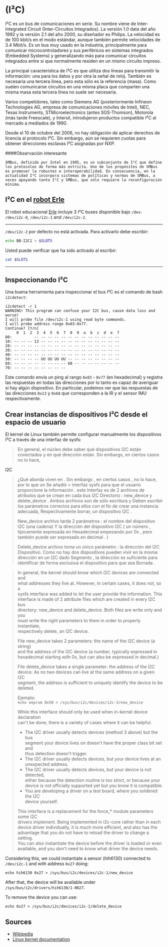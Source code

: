 (I²C)
=====


I²C es un bus de comunicaciones en serie. Su nombre viene de Inter-Integrated Circuit (Inter-Circuitos Integrados). La versión 1.0 data del año 1992 y la versión 2.1 del año 2000, su diseñador es Philips. La velocidad es de 100 kbit/s en el modo estándar, aunque también permite velocidades de 3.4 Mbit/s. Es un bus muy usado en la industria, principalmente para comunicar microcontroladores y sus periféricos en sistemas integrados (Embedded Systems) y generalizando más para comunicar circuitos integrados entre si que normalmente residen en un mismo circuito impreso.

La principal característica de I²C es que utiliza dos líneas para transmitir la información: una para los datos y por otra la señal de reloj. También es necesaria una tercera línea, pero esta sólo es la referencia (masa). Como suelen comunicarse circuitos en una misma placa que comparten una misma masa esta tercera línea no suele ser necesaria.

Varios competidores, tales como Siemens AG (posteriormente Infineon Technologies AG, empresa de comunicaciones móviles de Intel), NEC, Texas Instruments, STMicroelectronics (antes SGS-Thomson), Motorola (más tarde Freescale), y Intersil, introdujeron productos compatible I²C al mercado a mediados de 1990.

Desde el 10 de octubre del 2006, no hay obligación de aplicar derechos de licencia al protocolo I²C. Sin embargo, aún se requieren cuotas para obtener direcciones esclavas I²C asignadas por NXP.


####Observación interesante
```
SMBus, definido por Intel en 1995, es un subconjunto de I²C que define los protocolos de forma más estricta. Uno de los propósitos de SMBus es promover la robustez e interoperabilidad. En consecuencia, en la actualidad I²C incorpora sistemas de políticas y normas de SMBus, a veces apoyando tanto I²C y SMBus, que sólo requiere la reconfiguración mínima.
```

I²C en el [robot Erle](http://erlerobot.com)
--------
El robot educacional [Erle](http://erlerobot.com) incluye 3 I²C buses disponible bajo `/dev`: `/dev/i2c-0`, `/dev/i2c-1` and `/dev/i2c-2`.

----

`/dev/i2c-2` por defecto no está activada. Para activarlo debe escribir:

``` bash
echo BB-I2C1 > $SLOTS
```

Usted puede verificar que ha sido activado al escribir:
``` bash
cat $SLOTS
```
---

Inspeccionando I²C
------
Una buena herramienta para inspeccionar el bus I²C es el comando de bash `i2cdetect`:
```
i2cdetect -r 1
WARNING! This program can confuse your I2C bus, cause data loss and worse!
I will probe file /dev/i2c-1 using read byte commands.
I will probe address range 0x03-0x77.
Continue? [Y/n] 
     0  1  2  3  4  5  6  7  8  9  a  b  c  d  e  f
00:          -- -- -- -- -- -- -- -- -- -- -- -- -- 
10: -- -- -- 13 -- -- -- -- -- -- -- -- -- -- -- -- 
20: -- -- -- -- -- -- -- -- -- -- -- -- -- -- -- -- 
30: -- -- -- -- -- -- -- -- -- -- -- -- -- -- -- -- 
40: -- -- -- -- -- -- -- -- -- -- -- -- -- -- -- -- 
50: -- -- -- -- UU UU UU UU -- -- -- -- -- -- -- -- 
60: -- -- -- -- -- -- -- -- 68 -- -- -- -- -- -- -- 
70: -- -- -- -- -- -- -- --                         

```

Este comando envía un ping al rango `0x03` - `0x77` (en hexadecimal) y registra las respuestas en todas las direcciones por lo tanto es capaz de averiguar si hay algún dispositivo. En particular, podemos ver que las respuestas de las direcciones `0x13` y `0x68` que corresponden a la IR y el sensor IMU respectivamente.


Crear instancias de dispositivos I²C desde el espacio de usuario
------------

El kernel de Linux también permite configurar manualmente los dispositivos I²C a través de una interfaz de sysfs:

> En general, el núcleo debe saber qué dispositivos I2C están conectados y 
> en qué dirección están. Sin embargo, en ciertos casos no lo hace,






I2C
> ¿Qué aborda viven en . Sin embargo , en ciertos casos , no lo hace, por lo que un
Se añadió > interfaz sysfs para que el usuario proporcione la información . este
> Interfaz es de 2 archivos de atributos que se crean en cada bus I2C
> Directorio : new_device y delete_device . Ambos archivos son de sólo escritura y
> Deben escribir los parámetros correctos para ellos con el fin de crear una instancia adecuada,
> Respectivamente borrar, un dispositivo I2C .
>
> New_device archivo tarda 2 parámetros : el nombre del dispositivo I2C (una cadena)
> Y la dirección del dispositivo I2C ( un número , típicamente expresada en
> Hexadecimal empezando por 0x , pero también puede ser expresado en decimal . )
>
> Delete_device archivo toma un único parámetro : la dirección del I2C
> Dispositivo. Como no hay dos dispositivos pueden vivir en la misma dirección en un I2C dado
> Segmento , la dirección es suficiente para identificar de forma exclusiva el dispositivo para que sea
> Borrada .


> In general, the kernel should know which I2C devices are connected and          
> what addresses they live at. However, in certain cases, it does not, so a       
> sysfs interface was added to let the user provide the information. This         
> interface is made of 2 attribute files which are created in every I2C bus       
> directory: new_device and delete_device. Both files are write only and you      
> must write the right parameters to them in order to properly instantiate,       
> respectively delete, an I2C device.                                             
>                                                                                 
> File new_device takes 2 parameters: the name of the I2C device (a string)       
> and the address of the I2C device (a number, typically expressed in             
> hexadecimal starting with 0x, but can also be expressed in decimal.)            
>                                                                                 
> File delete_device takes a single parameter: the address of the I2C             
> device. As no two devices can live at the same address on a given I2C           
> segment, the address is sufficient to uniquely identify the device to be        
> deleted.                                                                        
>                                                                                 
> Ejemplo:                                                                        
> ```echo eeprom 0x50 > /sys/bus/i2c/devices/i2c-3/new_device```
>                                                                                 
> While this interface should only be used when in-kernel device declaration      
> can't be done, there is a variety of cases where it can be helpful:             
> * The I2C driver usually detects devices (method 3 above) but the bus           
>   segment your device lives on doesn't have the proper class bit set and        
>   thus detection doesn't trigger.                                               
> * The I2C driver usually detects devices, but your device lives at an           
>   unexpected address.                                                           
> * The I2C driver usually detects devices, but your device is not detected,      
>   either because the detection routine is too strict, or because your           
>   device is not officially supported yet but you know it is compatible.         
> * You are developing a driver on a test board, where you soldered the I2C       
>   device yourself.                                                              
>                                                                                 
> This interface is a replacement for the force_* module parameters some I2C      
> drivers implement. Being implemented in i2c-core rather than in each            
> device driver individually, it is much more efficient, and also has the         
> advantage that you do not have to reload the driver to change a setting.        
> You can also instantiate the device before the driver is loaded or even         
> available, and you don't need to know what driver the device needs.       


Considering this, we could instantiate a sensor (hih6130) connected to `/dev/i2c-1` and with address `0x27` doing:

```
echo hih6130 0x27 > /sys/bus/i2c/devices/i2c-1/new_device 
```

After that, the device will be available under `/sys/bus/i2c/drivers/hih6130/1-0027`.

To remove the device you can use:
```
echo 0x27 > /sys/bus/i2c/devices/i2c-1/delete_device
```

Sources
------
- [Wikipedia](http://en.wikipedia.org/wiki/I%C2%B2C)
- [Linux kernel documentation](http://lxr.free-electrons.com/source/Documentation/i2c/instantiating-devices)
